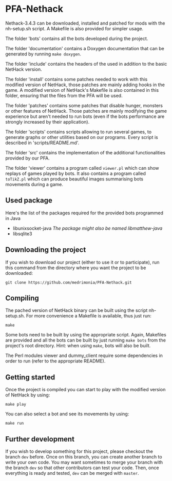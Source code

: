 PFA-Nethack
===========

Nethack-3.4.3 can be downloaded, installed and patched for mods with the
nh-setup.sh script. A Makefile is also provided for simpler usage.

The folder 'bots' contains all the bots developed during the project.

The folder 'documentation' contains a Doxygen documentation that can be
generated by running `make doxygen`.

The folder 'include' contains the headers of the used in addition to the basic
NetHack version.

The folder 'install' contains some patches needed to work with this modified
version of NetHack, those patches are mainly adding hooks in the game. A
modified version of NetHack's Makefile is also contained in this folder,
ensuring that the files from the PFA will be used.

The folder 'patches' contains some patches that disable hunger, monsters or
other features of NetHack. Those patches are mainly modifying the game
experience but aren't needed to run bots (even if the bots performance are
strongly increased by their application).

The folder 'scripts' contains scripts allowing to run several games, to generate
graphs or other utilities based on our programs. Every script is described in
'scripts/README.md'.

The folder 'src' contains the implementation of the additional functionalities
provided by our PFA.

The folder 'viewer' contains a program called `viewer.pl` which can show
replays of games played by bots. It also contains a program called `toTikZ.pl`
which can produce beautiful images summarising bots movements during a game.


## Used package

Here's the list of the packages required for the provided bots programmed in Java
* libunixsocket-java _The package might also be named libmatthew-java_
* libsqlite3

## Downloading the project

If you wish to download our project (either to use it or to participate), run
this command from the directory where you want the project to be downloaded:

`git clone https://github.com/medrimonia/PFA-Nethack.git`

## Compiling

The pached version of NetHack binary can be built using the script nh-setup.sh.
For more convenience a Makefile is available, thus just run:

`make`

Some bots need to be built by using the appropriate script. Again, Makefiles
are provided and all the bots can be built by just running `make bots` from
the project's root directory. Hint: when using `make`, bots will also be built.

The Perl modules viewer and dummy_client require some dependencies in order to
run (refer to the appropriate README).

## Getting started

Once the project is compiled you can start to play with the modified version
of NetHack by using:

`make play`

You can also select a bot and see its movements by using:

`make run`

## Further development

If you wish to develop something for this project, please checkout the branch
`dev` before. Once on this branch, you can create another branch to write your
own code. You may want sometimes to merge your branch with the branch `dev` so
that other contributors can test your code. Then, once everything is ready and
tested, `dev` can be merged with `master`.

